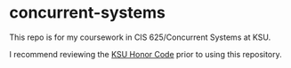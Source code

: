 # concurrent-systems
This repo is for my coursework in CIS 625/Concurrent Systems at KSU.

I recommend reviewing the [KSU Honor Code](https://www.k-state.edu/honor/) prior to using this repository. 
